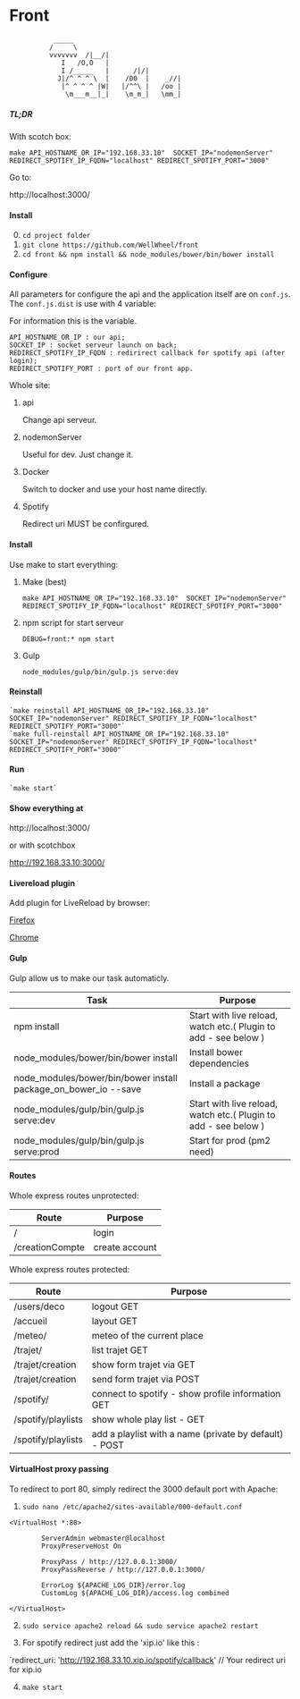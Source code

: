 # Front

>
	           _____
              /     \
              vvvvvvv  /|__/|
                 I   /O,O   |
                 I /_____   |      /|/|
                J|/^ ^ ^ \  |    /00  |    _//|
                 |^ ^ ^ ^ |W|   |/^^\ |   /oo |
                  \m___m__|_|    \m_m_|   \mm_|


##### TL;DR

With scotch box:

`make API_HOSTNAME_OR_IP="192.168.33.10"  SOCKET_IP="nodemonServer" REDIRECT_SPOTIFY_IP_FQDN="localhost" REDIRECT_SPOTIFY_PORT="3000"`

Go to: 

http://localhost:3000/

#### Install

0. `cd project folder`
1. `git clone https://github.com/WellWheel/front`
2. `cd front && npm install && node_modules/bower/bin/bower install`

#### Configure

All parameters for configure the api and the application itself are on `conf.js`. The `conf.js.dist` is use with 4 variable: 

For information this is the variable. 

```
API_HOSTNAME_OR_IP : our api;
SOCKET_IP : socket serveur launch on back;
REDIRECT_SPOTIFY_IP_FQDN : redirirect callback for spotify api (after login);
REDIRECT_SPOTIFY_PORT : port of our front app.
```

Whole site: 

1. api

    Change api serveur.

2. nodemonServer

    Useful for dev. Just change it.

3. Docker

    Switch to docker and use your host name directly.

4. Spotify
    
    Redirect uri MUST be confirgured.

#### Install

Use make to start everything:

1. Make (best)

    `make API_HOSTNAME_OR_IP="192.168.33.10"  SOCKET_IP="nodemonServer" REDIRECT_SPOTIFY_IP_FQDN="localhost" REDIRECT_SPOTIFY_PORT="3000"`

2. npm script for start serveur

    `DEBUG=front:* npm start`

3. Gulp

    `node_modules/gulp/bin/gulp.js serve:dev`

#### Reinstall

    `make reinstall API_HOSTNAME_OR_IP="192.168.33.10"  SOCKET_IP="nodemonServer" REDIRECT_SPOTIFY_IP_FQDN="localhost" REDIRECT_SPOTIFY_PORT="3000"`
    `make full-reinstall API_HOSTNAME_OR_IP="192.168.33.10"  SOCKET_IP="nodemonServer" REDIRECT_SPOTIFY_IP_FQDN="localhost" REDIRECT_SPOTIFY_PORT="3000"`



#### Run 

    `make start`

#### Show everything at


http://localhost:3000/

or with scotchbox

http://192.168.33.10:3000/

#### Livereload plugin

Add plugin for LiveReload by browser:

[Firefox](https://addons.mozilla.org/fr/firefox/addon/livereload/)

[Chrome](https://chrome.google.com/webstore/detail/livereload/jnihajbhpnppcggbcgedagnkighmdlei/related)

#### Gulp

Gulp allow us to make our task automaticly.

|Task                                 |Purpose					                                            |
|--                   				  |--  						                                            |
|npm install                          | Start with live reload, watch etc.( Plugin to add - see below )     |
|node_modules/bower/bin/bower install | Install bower dependencies                                          |
|node_modules/bower/bin/bower install  package_on_bower_io --save | Install a package                       |
|node_modules/gulp/bin/gulp.js serve:dev  | Start with live reload, watch etc.( Plugin to add - see below )     |dependencies                                           |
|node_modules/gulp/bin/gulp.js serve:prod  | Start for prod (pm2 need)     |dependencies                                           |


#### Routes

Whole express routes unprotected:

|Route           |Purpose|
|--              |--|
|/               | login    |
|/creationCompte | create account |

Whole express routes protected:

|Route           |Purpose|
|--              |--|
|/users/deco     |logout GET |
|/accueil        | layout GET |
|/meteo/         | meteo of the current place |
|/trajet/         | list trajet GET |
|/trajet/creation         | show form trajet via GET |
|/trajet/creation         | send form trajet via POST |
|/spotify/ |  connect to spotify - show profile information GET |
|/spotify/playlists | show whole play list - GET |
|/spotify/playlists | add a playlist with a name (private by default) - POST |

#### VirtualHost proxy passing

To redirect to port 80, simply redirect the 3000 default port with Apache: 


1. `sudo nano /etc/apache2/sites-available/000-default.conf`

```
<VirtualHost *:80>

        ServerAdmin webmaster@localhost
        ProxyPreserveHost On

        ProxyPass / http://127.0.0.1:3000/
        ProxyPassReverse / http://127.0.0.1:3000/

        ErrorLog ${APACHE_LOG_DIR}/error.log
        CustomLog ${APACHE_LOG_DIR}/access.log combined

</VirtualHost>
```

2. `sudo service apache2 reload && sudo service apache2 restart`


3. For spotify redirect just add the 'xip.io' like this :

`redirect_uri: 'http://192.168.33.10.xip.io/spotify/callback' // Your redirect uri for xip.io

4. `make start`